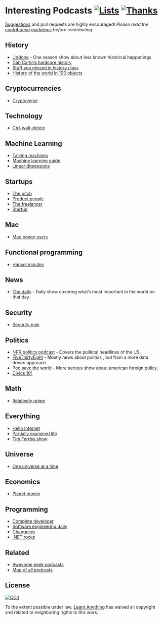 # Interesting Podcasts [![Lists](https://img.shields.io/badge/More%20Lists-🔖-blue.svg)](https://github.com/learn-anything/learn-anything/wiki/Curated-Lists) [![Thanks](https://img.shields.io/badge/Say%20Thanks-💗-ff69b4.svg)](https://www.patreon.com/learnanything)
[Suggestions](../../issues/) and pull requests are highly encouraged! *Please read the [contribution guidelines](contributing.md) before contributing.*

## History
- [Undone️](https://gimletmedia.com/undone/) - One season show about less known historical happenings.
- [Dan Carlin’s hardcore history️](http://www.dancarlin.com/hardcore-history-series/)
- [Stuff you missed in history class️](http://www.missedinhistory.com/)
- [History of the world in 100 objects️](http://www.bbc.co.uk/programmes/b00nrtd2/episodes/downloads)

## Cryptocurrencies
- [Cryptoverse️](https://player.fm/series/the-cryptoverse)

## Technology
- [Ctrl-walt-detete️](https://www.theverge.com/ctrl-walt-delete)

## Machine Learning
- [Talking machines️](http://www.thetalkingmachines.com/)
- [Machine learning guide️](https://itunes.apple.com/us/podcast/machine-learning-guide/id1204521130)
- [Linear digressions️](http://lineardigressions.com/)

## Startups
- [The pitch️](https://thepitch.fm/)
- [Product people️](http://www.productpeople.tv/)
- [The freelancer️](https://pjrvs.com/podcast/)
- [Startup️](https://gimletmedia.com/startup/)

## Mac
- [Mac power users️](https://www.relay.fm/mpu)

## Functional programming
- [Hansel minutes️](https://hanselminutes.com/)

## News
- [The daily️](https://www.nytimes.com/podcasts/the-daily) - Daily show covering what’s most important in the world on that day.
  
## Security
- [Security now️](https://twit.tv/shows/security-now)

## Politics
- [NPR politics podcast️](http://www.npr.org/podcasts/510310/npr-politics-podcast) - Covers the political headlines of the US.
- [FiveThirtyEight️](https://fivethirtyeight.com/tag/politics-podcast/) - Mostly news about politics , but from a more data driven approach.
- [Pod save the world️](https://art19.com/shows/pod-save-the-world) - More serious show about american foreign policy.
- [Civics 101️](http://www.npr.org/podcasts/512508710/civics-101)

## Math
- [Relatively prime️](https://briankoberlein.com/podcasts/)

## Everything
- [Hello Internet️](http://www.hellointernet.fm)
- [Partially examined life️](https://partiallyexaminedlife.com/)
- [Tim Ferriss show](http://tim.blog/podcast/)

## Universe
- [One universe at a time️](https://briankoberlein.com/podcasts/)

## Economics
- [Planet money️](http://www.npr.org/sections/money/)

## Programming
- [Complete developer️](http://completedeveloperpodcast.com/)
- [Software engineering daily️](https://softwareengineeringdaily.com/)
- [Changelog](https://changelog.com/)
- [.NET rocks](https://www.dotnetrocks.com/)

## Related
- [Awesome geek podcasts](https://github.com/guipdutra/awesome-geek-podcasts)
- [Map of all podcasts](http://www.muffin.works/podcastuniverse/)

## License
[![CC0](http://mirrors.creativecommons.org/presskit/buttons/88x31/svg/cc-zero.svg)](https://creativecommons.org/publicdomain/zero/1.0/)

To the extent possible under law, [Learn Anything](https://learn-anything.xyz) has waived all copyright and related or neighboring rights to this work.
